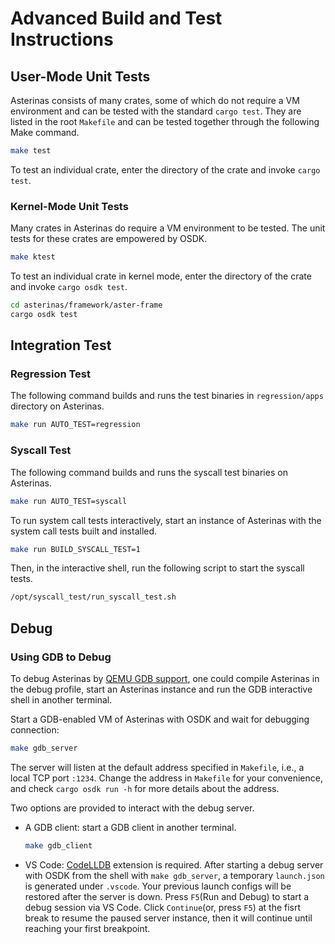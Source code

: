 # Advanced Build and Test Instructions

## User-Mode Unit Tests

Asterinas consists of many crates,
some of which do not require a VM environment
and can be tested with the standard `cargo test`.
They are listed in the root `Makefile`
and can be tested together through the following Make command.

```bash
make test
```

To test an individual crate, enter the directory of the crate and invoke `cargo test`.

### Kernel-Mode Unit Tests

Many crates in Asterinas do require a VM environment to be tested.
The unit tests for these crates are empowered by OSDK.

```bash
make ktest
```

To test an individual crate in kernel mode, enter the directory of the crate and invoke `cargo osdk test`.

```bash
cd asterinas/framework/aster-frame
cargo osdk test
```

## Integration Test

### Regression Test

The following command builds and runs the test binaries in `regression/apps` directory on Asterinas.

```bash
make run AUTO_TEST=regression
```

### Syscall Test

The following command builds and runs the syscall test binaries on Asterinas.

```bash
make run AUTO_TEST=syscall
```

To run system call tests interactively, start an instance of Asterinas with the system call tests built and installed.

```bash
make run BUILD_SYSCALL_TEST=1
```

Then, in the interactive shell, run the following script to start the syscall tests.

```bash
/opt/syscall_test/run_syscall_test.sh
```

## Debug

### Using GDB to Debug

To debug Asterinas by [QEMU GDB support](https://qemu-project.gitlab.io/qemu/system/gdb.html),
one could compile Asterinas in the debug profile,
start an Asterinas instance and run the GDB interactive shell in another terminal.

Start a GDB-enabled VM of Asterinas with OSDK and wait for debugging connection:

```bash
make gdb_server
```

The server will listen at the default address specified in `Makefile`, i.e., a local TCP port `:1234`.
Change the address in `Makefile` for your convenience,
and check `cargo osdk run -h` for more details about the address.

Two options are provided to interact with the debug server.

- A GDB client: start a GDB client in another terminal.

    ```bash
    make gdb_client
    ```

- VS Code: [CodeLLDB](https://marketplace.visualstudio.com/items?itemName=vadimcn.vscode-lldb) extension is required.
After starting a debug server with OSDK from the shell with `make gdb_server`,
a temporary `launch.json` is generated under `.vscode`.
Your previous launch configs will be restored after the server is down.
Press `F5`(Run and Debug) to start a debug session via VS Code. 
Click `Continue`(or, press `F5`) at the fisrt break to resume the paused server instance,
then it will continue until reaching your first breakpoint. 
